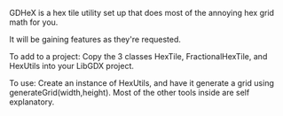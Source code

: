 GDHeX is a hex tile utility set up that does most of the annoying hex grid math for you.

It will be gaining features as they're requested.


To add to a project:
Copy the 3 classes HexTile, FractionalHexTile, and HexUtils into your LibGDX project.


To use:
Create an instance of HexUtils, and have it generate a grid using generateGrid(width,height).
Most of the other tools inside are self explanatory.
